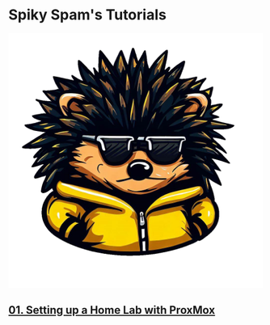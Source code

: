 
# Spiky Spam's Tutorials

![Spiky Spam Logo](_assets/images/logo_transparant.png)

## [01. Setting up a Home Lab with ProxMox](/01_setting_up_a_cheap_home_lab_with_proxmox/README.md)